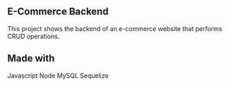 ## E-Commerce Backend

This project shows the backend of an e-commerce website that performs CRUD operations.

## Made with
Javascript
Node
MySQL
Sequelize
